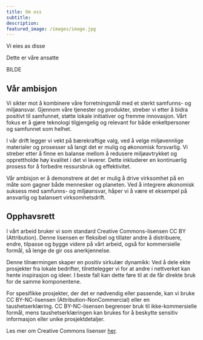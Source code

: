 ```yaml
---
title: Om oss
subtitle: 
description: 
featured_image: /images/image.jpg
---
```


Vi eies as disse


Dette er våre ansatte

BILDE

## Vår ambisjon
Vi sikter mot å kombinere våre forretningsmål med et sterkt samfunns- og miljøansvar. Gjennom våre tjenester og produkter, streber vi etter å bidra positivt til samfunnet, støtte lokale initiativer og fremme innovasjon. Vårt fokus er å gjøre teknologi tilgjengelig og relevant for både enkeltpersoner og samfunnet som helhet.

I vår drift legger vi vekt på bærekraftige valg, ved å velge miljøvennlige materialer og prosesser så langt det er mulig og økonomisk forsvarlig. Vi streber etter å finne en balanse mellom å redusere miljøavtrykket og opprettholde høy kvalitet i det vi leverer. Dette inkluderer en kontinuerlig prosess for å forbedre ressursbruk og effektivitet.

Vår ambisjon er å demonstrere at det er mulig å drive virksomhet på en måte som gagner både mennesker og planeten. Ved å integrere økonomisk suksess med samfunns- og miljøansvar, håper vi å være et eksempel på ansvarlig og balansert virksomhetsdrift.

## Opphavsrett
I vårt arbeid bruker vi som standard Creative Commons-lisensen CC BY (Attribution). Denne lisensen er fleksibel og tillater andre å distribuere, endre, tilpasse og bygge videre på vårt arbeid, også for kommersielle formål, så lenge de gir oss anerkjennelse.

Denne tilnærmingen skaper en positiv sirkulær dynamikk: Ved å dele ekte prosjekter fra lokale bedrifter, tilrettelegger vi for at andre i nettverket kan hente inspirasjon og ideer. I beste fall kan dette føre til at de får direkte bruk for de samme komponentene.

For spesifikke prosjekter, der det er nødvendig eller passende, kan vi bruke CC BY-NC-lisensen (Attribution-NonCommercial) eller en taushetserklæring. CC BY-NC-lisensen begrenser bruk til ikke-kommersielle formål, mens taushetserklæringen kan brukes for å beskytte sensitiv informasjon eller unike prosjektdetaljer.

Les mer om Creative Commons lisenser [her](https://creativecommons.org/share-your-work/cclicenses/).